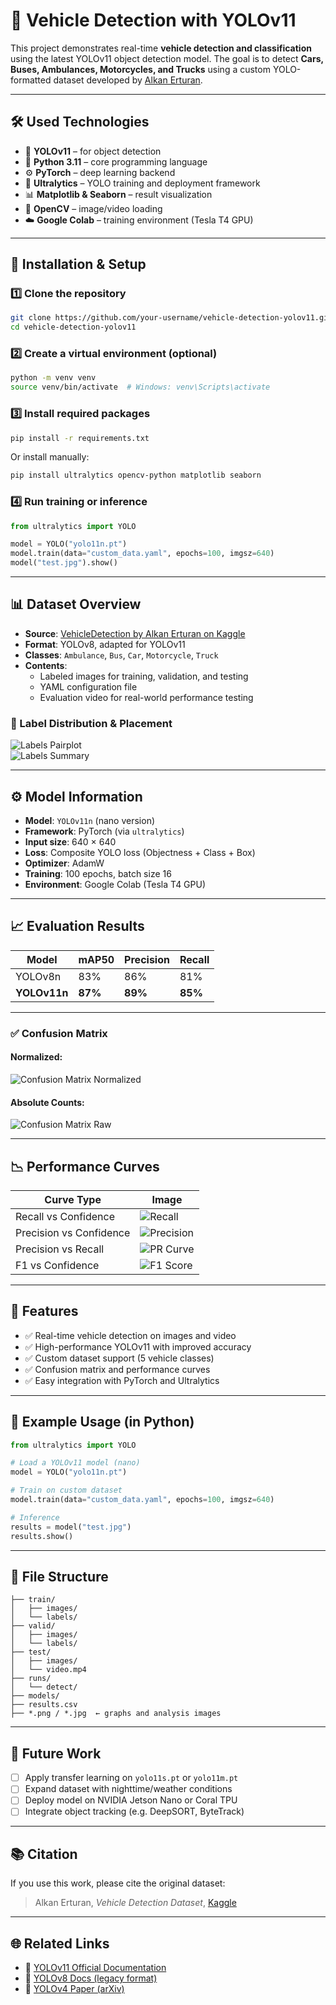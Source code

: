 # 🚗 Vehicle Detection with YOLOv11

This project demonstrates real-time **vehicle detection and classification** using the latest YOLOv11 object detection model. The goal is to detect **Cars, Buses, Ambulances, Motorcycles, and Trucks** using a custom YOLO-formatted dataset developed by [Alkan Erturan](https://www.kaggle.com/datasets/alkanerturan/vehicledetection/data).

---

## 🛠️ Used Technologies

- 🧠 **YOLOv11** – for object detection  
- 🐍 **Python 3.11** – core programming language  
- ⚙️ **PyTorch** – deep learning backend  
- 🚀 **Ultralytics** – YOLO training and deployment framework  
- 📊 **Matplotlib & Seaborn** – result visualization  
- 📁 **OpenCV** – image/video loading  
- ☁️ **Google Colab** – training environment (Tesla T4 GPU)

---

## 🔧 Installation & Setup

### 1️⃣ Clone the repository

```bash
git clone https://github.com/your-username/vehicle-detection-yolov11.git
cd vehicle-detection-yolov11
```

### 2️⃣ Create a virtual environment (optional)

```bash
python -m venv venv
source venv/bin/activate  # Windows: venv\Scripts\activate
```

### 3️⃣ Install required packages

```bash
pip install -r requirements.txt
```

Or install manually:

```bash
pip install ultralytics opencv-python matplotlib seaborn
```

### 4️⃣ Run training or inference

```python
from ultralytics import YOLO

model = YOLO("yolo11n.pt")
model.train(data="custom_data.yaml", epochs=100, imgsz=640)
model("test.jpg").show()
```

---

## 📊 Dataset Overview

- **Source**: [VehicleDetection by Alkan Erturan on Kaggle](https://www.kaggle.com/datasets/alkanerturan/vehicledetection/data)
- **Format**: YOLOv8, adapted for YOLOv11
- **Classes**: `Ambulance`, `Bus`, `Car`, `Motorcycle`, `Truck`
- **Contents**:
  - Labeled images for training, validation, and testing
  - YAML configuration file
  - Evaluation video for real-world performance testing

### 📌 Label Distribution & Placement

![Labels Pairplot](./labels_correlogram.jpg)  
![Labels Summary](./labels.jpg)

---

## ⚙️ Model Information

- **Model**: `YOLOv11n` (nano version)
- **Framework**: PyTorch (via `ultralytics`)
- **Input size**: 640 × 640
- **Loss**: Composite YOLO loss (Objectness + Class + Box)
- **Optimizer**: AdamW
- **Training**: 100 epochs, batch size 16
- **Environment**: Google Colab (Tesla T4 GPU)

---

## 📈 Evaluation Results

| Model      | mAP50 | Precision | Recall |
|------------|-------|-----------|--------|
| YOLOv8n    | 83%   | 86%       | 81%    |
| **YOLOv11n** | **87%**   | **89%**       | **85%**    |

---

### ✅ Confusion Matrix

#### Normalized:
![Confusion Matrix Normalized](./confusion_matrix_normalized.png)

#### Absolute Counts:
![Confusion Matrix Raw](./confusion_matrix.png)

---

## 📉 Performance Curves

| Curve Type            | Image                                 |
|-----------------------|----------------------------------------|
| Recall vs Confidence  | ![Recall](./BoxR_curve.png)            |
| Precision vs Confidence | ![Precision](./BoxP_curve.png)       |
| Precision vs Recall   | ![PR Curve](./BoxPR_curve.png)         |
| F1 vs Confidence      | ![F1 Score](./BoxF1_curve.png)         |

---

## 🚀 Features

- ✅ Real-time vehicle detection on images and video
- ✅ High-performance YOLOv11 with improved accuracy
- ✅ Custom dataset support (5 vehicle classes)
- ✅ Confusion matrix and performance curves
- ✅ Easy integration with PyTorch and Ultralytics

---

## 🧪 Example Usage (in Python)

```python
from ultralytics import YOLO

# Load a YOLOv11 model (nano)
model = YOLO("yolo11n.pt")

# Train on custom dataset
model.train(data="custom_data.yaml", epochs=100, imgsz=640)

# Inference
results = model("test.jpg")
results.show()
```

---

## 📂 File Structure

```
├── train/
│   ├── images/
│   └── labels/
├── valid/
│   ├── images/
│   └── labels/
├── test/
│   ├── images/
│   └── video.mp4
├── runs/
│   └── detect/
├── models/
├── results.csv
├── *.png / *.jpg  ← graphs and analysis images
```

---

## 🧠 Future Work

- [ ] Apply transfer learning on `yolo11s.pt` or `yolo11m.pt`
- [ ] Expand dataset with nighttime/weather conditions
- [ ] Deploy model on NVIDIA Jetson Nano or Coral TPU
- [ ] Integrate object tracking (e.g. DeepSORT, ByteTrack)

---

## 📚 Citation

If you use this work, please cite the original dataset:

> Alkan Erturan, *Vehicle Detection Dataset*, [Kaggle](https://www.kaggle.com/datasets/alkanerturan/vehicledetection)

---

## 🌐 Related Links

- 🔗 [YOLOv11 Official Documentation](https://docs.ultralytics.com/models/yolo11/)
- 🔗 [YOLOv8 Docs (legacy format)](https://docs.ultralytics.com/)
- 📘 [YOLOv4 Paper (arXiv)](https://arxiv.org/abs/2004.10934)
